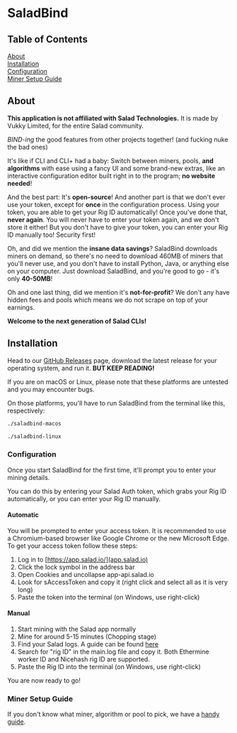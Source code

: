 # SaladBind

## Table of Contents

[About](#About) <br>
[Installation](#Installation) <br>
[Configuration](#Configuration) <br>
[Miner Setup Guide](#Miner-Setup-Guide)

## About

**This application is not affiliated with Salad Technologies.** It is made by Vukky Limited, for the entire Salad community.

*BIND-ing* the good features from other projects together! (and fucking nuke the bad ones)

It's like if CLI and CLI+ had a baby: Switch between miners, pools, **and algorithms** with ease using a fancy UI and some brand-new extras, like an interactive configuration editor built right in to the program; **no website needed**!

And the best part: It's **open-source**! And another part is that we don't ever use your token, except for **once** in the configuration process. Using your token, you are able to get your Rig ID automatically! Once you've done that, **never again**. You will never have to enter your token again, and we don't store it either! But you don't have to give your token, you can enter your Rig ID manually too! Security first!

Oh, and did we mention the **insane data savings**? SaladBind downloads miners on demand, so there's no need to download 460MB of miners that you'll never use, and you don't have to install Python, Java, or anything else on your computer. Just download SaladBind, and you're good to go - it's only **40-50MB**!

Oh and one last thing, did we mention it's **not-for-profit**? We don't any have hidden fees and pools which means we do not scrape on top of your earnings.

**Welcome to the next generation of Salad CLIs!**

## Installation

Head to our [GitHub Releases](https://github.com/VukkyLtd/SaladBind/releases/latest) page, download the latest release for your operating system, and run it. **BUT KEEP READING!**

If you are on macOS or Linux, please note that these platforms are untested and you may encounter bugs.

On those platforms, you'll have to run SaladBind from the terminal like this, respectively:

```bash
./saladbind-macos
```

```bash
./saladbind-linux
```

### Configuration

Once you start SaladBind for the first time, it'll prompt you to enter your mining details.

You can do this by entering your Salad Auth token, which grabs your Rig ID automatically, or you can enter your Rig ID manually.

#### Automatic

You will be prompted to enter your access token. It is recommended to use a Chromium-based browser like Google Chrome or the new Microsoft Edge.
To get your access token follow these steps:

1. Log in to [https://app.salad.io/](app.salad.io)
2. Click the lock symbol in the address bar
3. Open Cookies and uncollapse app-api.salad.io
4. Look for sAccessToken and copy it (right click and select all as it is very long)
5. Paste the token into the terminal (on Windows, use right-click)

#### Manual

1. Start mining with the Salad app normally
2. Mine for around 5-15 minutes (Chopping stage)
3. Find your Salad logs. A guide can be found [here](https://support.salad.com/hc/en-us/articles/360042215512-How-To-Find-Your-Salad-Log-Files)
4. Search for "rig ID" in the main.log file and copy it. Both Ethermine worker ID and Nicehash rig ID are supported.
5. Paste the Rig ID into the terminal (on Windows, use right-click)

You are now ready to go!

### Miner Setup Guide

If you don't know what miner, algorithm or pool to pick, we have a [handy guide](MINERS.md).
